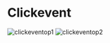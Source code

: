 # Clickevent

![clickeventop1](https://user-images.githubusercontent.com/81439037/113482198-19f1bc00-94bb-11eb-98cc-cc90a01dfcf6.png)
![clickeventop2](https://user-images.githubusercontent.com/81439037/113482201-1b22e900-94bb-11eb-8d57-482486edc6b8.png)
